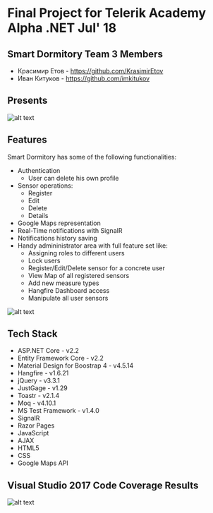 # Final Project for Telerik Academy Alpha .NET Jul' 18

## Smart Dormitory Team 3 Members
- Красимир Етов - https://github.com/KrasimirEtov
- Иван Китуков - https://github.com/imkitukov

## Presents
![alt text](https://raw.githubusercontent.com/imkitukov/SmartDormitory/master/DemoImages/IndexDemo.jpg)

## Features
Smart Dormitory has some of the following functionalities:
* Authentication
    * User can delete his own profile
* Sensor operations:
    * Register
    * Edit
    * Delete
    * Details
* Google Maps representation
* Real-Time notifications with SignalR
* Notifications history saving
* Handy admininistrator area with full feature set like:
    * Assigning roles to different users
    * Lock users
    * Register/Edit/Delete sensor for a concrete user
    * View Map of all registered sensors
    * Add new measure types
    * Hangfire Dashboard access
    * Manipulate all user sensors

![alt text](https://raw.githubusercontent.com/imkitukov/SmartDormitory/master/DemoImages/MapsDemo.jpg)

## Tech Stack
* ASP.NET Core - v2.2
* Entity Framework Core - v2.2
* Material Design for Boostrap 4 - v4.5.14
* Hangfire - v1.6.21
* jQuery - v3.3.1
* JustGage - v1.29
* Toastr - v2.1.4
* Moq - v4.10.1
* MS Test Framework - v1.4.0
* SignalR
* Razor Pages
* JavaScript
* AJAX
* HTML5
* CSS
* Google Maps API

## Visual Studio 2017 Code Coverage Results
![alt text](https://raw.githubusercontent.com/imkitukov/SmartDormitory/master/DemoImages/CodeCoverage.jpg)